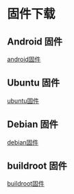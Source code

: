 # 固件下载


## Android 固件

[android固件](https://www.google.com/)

## Ubuntu 固件

[ubuntu固件](https://www.google.com/)

## Debian 固件

[debian固件](https://www.google.com/)

## buildroot 固件

[buildroot固件](https://www.google.com/)
